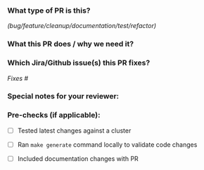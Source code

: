 ### What type of PR is this?
_(bug/feature/cleanup/documentation/test/refactor)_


### What this PR does / why we need it?

### Which Jira/Github issue(s) this PR fixes?

_Fixes #_

### Special notes for your reviewer:

### Pre-checks (if applicable):
- [ ] Tested latest changes against a cluster
- [ ] Ran `make generate` command locally to validate code changes
- [ ] Included documentation changes with PR

